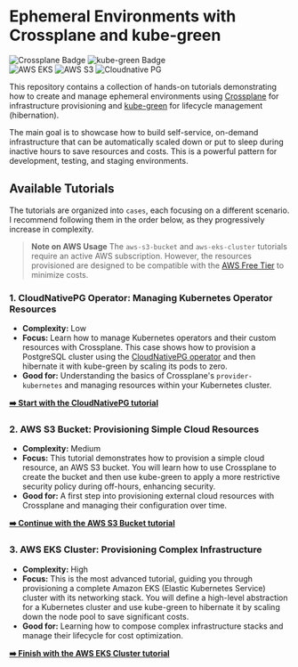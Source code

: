 # Ephemeral Environments with Crossplane and kube-green

![Crossplane Badge](https://img.shields.io/badge/tool-crossplane-blue) ![kube-green Badge](https://img.shields.io/badge/tool-kube_green-blue) </br>
![AWS EKS](https://img.shields.io/badge/resource-AWS_EKS_Cluster-blue) ![AWS S3](https://img.shields.io/badge/resource-AWS_S3_Bucket-blue) ![Cloudnative PG](https://img.shields.io/badge/resource-CloudNativePG_Cluster-blue)


This repository contains a collection of hands-on tutorials demonstrating how to create and manage ephemeral environments using [Crossplane](https://www.crossplane.io/) for infrastructure provisioning and [kube-green](https://kube-green.dev/) for lifecycle management (hibernation).

The main goal is to showcase how to build self-service, on-demand infrastructure that can be automatically scaled down or put to sleep during inactive hours to save resources and costs. This is a powerful pattern for development, testing, and staging environments.

## Available Tutorials

The tutorials are organized into `cases`, each focusing on a different scenario. I recommend following them in the order below, as they progressively increase in complexity.

> **Note on AWS Usage**
> The `aws-s3-bucket` and `aws-eks-cluster` tutorials require an active AWS subscription. However, the resources provisioned are designed to be compatible with the [AWS Free Tier](https://aws.amazon.com/free/) to minimize costs.

### 1. CloudNativePG Operator: Managing Kubernetes Operator Resources

*   **Complexity:** Low
*   **Focus:** Learn how to manage Kubernetes operators and their custom resources with Crossplane. This case shows how to provision a PostgreSQL cluster using the [CloudNativePG operator](https://cloudnative-pg.io/) and then hibernate it with kube-green by scaling its pods to zero.
*   **Good for:** Understanding the basics of Crossplane's `provider-kubernetes` and managing resources within your Kubernetes cluster.

[**➡️ Start with the CloudNativePG tutorial**](./cases/cloudnativepg-operator/README.md)

### 2. AWS S3 Bucket: Provisioning Simple Cloud Resources

*   **Complexity:** Medium
*   **Focus:** This tutorial demonstrates how to provision a simple cloud resource, an AWS S3 bucket. You will learn how to use Crossplane to create the bucket and then use kube-green to apply a more restrictive security policy during off-hours, enhancing security.
*   **Good for:** A first step into provisioning external cloud resources with Crossplane and managing their configuration over time.

[**➡️ Continue with the AWS S3 Bucket tutorial**](./cases/aws-s3-bucket/README.md)

### 3. AWS EKS Cluster: Provisioning Complex Infrastructure

*   **Complexity:** High
*   **Focus:** This is the most advanced tutorial, guiding you through provisioning a complete Amazon EKS (Elastic Kubernetes Service) cluster with its networking stack. You will define a high-level abstraction for a Kubernetes cluster and use kube-green to hibernate it by scaling down the node pool to save significant costs.
*   **Good for:** Learning how to compose complex infrastructure stacks and manage their lifecycle for cost optimization.

[**➡️ Finish with the AWS EKS Cluster tutorial**](./cases/aws-eks-cluster/README.md)

